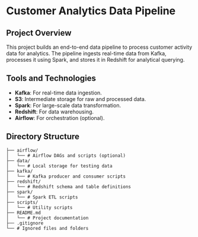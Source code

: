 # Customer Analytics Data Pipeline

## Project Overview
This project builds an end-to-end data pipeline to process customer activity data for analytics. The pipeline ingests real-time data from Kafka, processes it using Spark, and stores it in Redshift for analytical querying.

## Tools and Technologies
- **Kafka**: For real-time data ingestion.
- **S3**: Intermediate storage for raw and processed data.
- **Spark**: For large-scale data transformation.
- **Redshift**: For data warehousing.
- **Airflow**: For orchestration (optional).

## Directory Structure

```
├── airflow/
│   └── # Airflow DAGs and scripts (optional)
├── data/
│   └── # Local storage for testing data
├── kafka/
│   └── # Kafka producer and consumer scripts
├── redshift/
│   └── # Redshift schema and table definitions
├── spark/
│   └── # Spark ETL scripts
├── scripts/
│   └── # Utility scripts
├── README.md
│   └── # Project documentation
├── .gitignore
└── # Ignored files and folders
```

